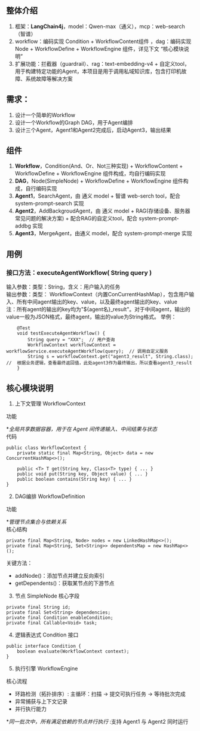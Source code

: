 ## 整体介绍  
1. 框架：**LangChain4j**，model：Qwen-max（通义），mcp：web-search（智谱）
2. workflow：编码实现 Condition + WorkflowContent组件  ，dag：编码实现 Node + WorkflowDefine + WorkflowEngine 组件，详见下文 “核心模块说明”
3. 扩展功能：拦截器（guardrail）、rag：text-embedding-v4 + 自定义tool，用于构建特定功能的Agent，本项目是用于调用私域知识库，包含打印机故障、系统故障等解决方案  

## 需求： 
1. 设计一个简单的Workflow
2. 设计一个Workflow的Graph DAG，用于Agent编排
3. 设计三个Agent，Agent1和Agent2完成后，启动Agent3，输出结果  

## 组件  

1. **Workflow**，Condition(And、Or、Not三种实现) + WorkflowContent + WorkflowDefine + WorkflowEngine 组件构成，均自行编码实现
2. **DAG**，Node(SimpleNode) + WorkflowDefine + WorkflowEngine 组件构成，自行编码实现
3. **Agent1**，SearchAgent，由 通义 model + 智谱 web-serch tool，配合 system-prompt-search 实现
4. **Agent2**，AddBackgroudAgent，由 通义 model + RAG(存储设备、服务器常见问题的解决方案) + 配合RAG的自定义tool，配合 system-prompt-addbg 实现  
5. **Agent3**，MergeAgent，由通义 model，配合 system-prompt-merge 实现  

## 用例
### 接口方法：executeAgentWorkflow( String query )
输入参数：类型：String，含义：用户输入的任务  
输出参数：类型： WorkflowContext（内置ConCurrentHashMap），包含用户输入、所有中间agent输出的key、value，以及最终agent输出的key、value  
注：所有agent的输出的key均为"${agent名}_result"。对于中间agent，输出的value一般为JSON格式，最终agent，输出的value为String格式。 
举例：  
```
    @Test
    void testExecuteAgentWorkflow() {
        String query = "XXX";  // 用户查询
        WorkflowContext workflowContext = workflowService.executeAgentWorkflow(query);  // 调用自定义服务
        String s = workflowContext.get("agent3_result", String.class);  //  根据业务逻辑，查看最终返回值，此处agent3作为最终输出，所以查看agent3_result
    }
```

## 核心模块说明
1. 上下文管理 WorkflowContext

功能  

**全局共享数据容器，用于在 Agent 间传递输入、中间结果与状态*  
代码  
```
public class WorkflowContext {
    private static final Map<String, Object> data = new ConcurrentHashMap<>();

    public <T> T get(String key, Class<T> type) { ... }
    public void put(String key, Object value) { ... }
    public boolean contains(String key) { ... }
}
```
2. DAG编排 WorkflowDefinition

功能  

**管理节点集合与依赖关系*  
核心结构  
```
private final Map<String, Node> nodes = new LinkedHashMap<>();
private final Map<String, Set<String>> dependentsMap = new HashMap<>();
```
关键方法：  
- addNode()：添加节点并建立反向索引  
- getDependents()：获取某节点的下游节点  
3. 节点 SimpleNode
核心字段  
```
private final String id;
private final Set<String> dependencies;
private final Condition enableCondition;
private final Callable<Void> task;
```
4. 逻辑表达式 Condition
接口  
```
public interface Condition {
    boolean evaluate(WorkflowContext context);
}
```
5. 执行引擎 WorkflowEngine

核心流程  

- 环路检测（拓扑排序）: 主循环：扫描 → 提交可执行任务 → 等待批次完成  
- 异常捕获与上下文记录  
- 并行执行能力  

**同一批次中，所有满足依赖的节点并行执行* :支持 Agent1 与 Agent2 同时运行  
